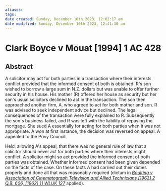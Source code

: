 ```yaml
---
aliases: 
tags: 
date created: Sunday, December 10th 2023, 12:02:17 am
date modified: Sunday, December 10th 2023, 12:41:30 am
---
```


# Clark Boyce v Mouat [1994] 1 AC 428

## Abstract

A solicitor may act for both parties in a transaction where their interests conflict provided that the informed consent of both is obtained. R's son wished to borrow a large sum in N.Z. dollars but was unable to offer further security in his house. His mother (R) offered her house as security but her son's usual solicitors declined to act in the transaction. The son then approached another firm, A, who agreed to act for both mother and son. R was advised to seek independent advice but declined. The legal consequences of the transaction were fully explained to R. Subsequently the son's business failed, and R was left with the liability of repaying the mortgage. She sued A essentially for acting for both parties when it was not appropriate. A won at first instance, the decision was reversed on appeal. A appealed to the Privy Council.

Held, allowing A's appeal, that there was no general rule of law that a solicitor should never act for both parties where their interests might conflict. A solicitor might so act provided the informed consent of both parties was obtained. Whether informed consent had been given depended on the facts of the case. On these facts A had carried out their duties properly and done all that was reasonably required (dictum in _[Boulting v Association of Cinematograph Television and Allied Technicians [1963] 2 Q.B. 606, [1962] 11 WLUK 127](https://uk.westlaw.com/Document/I76FA65F0E42711DA8FC2A0F0355337E9/View/FullText.html?originationContext=document&transitionType=DocumentItem&ppcid=96f26aa2a10e4cfb9cd651e513b73a88&contextData=(sc.Default))_ applied).
